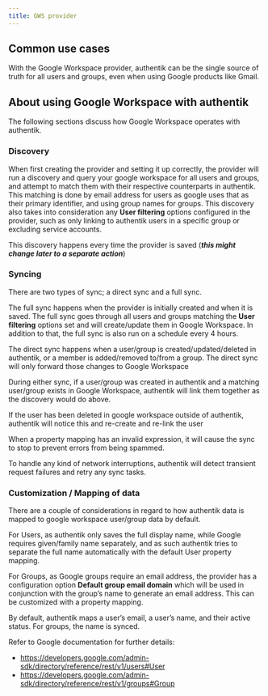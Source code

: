```yaml
---
title: GWS provider
---
```




## Common use cases

With the Google Workspace provider, authentik can be the single source of truth for all users and groups, even when using Google products like Gmail.

## About using Google Workspace with authentik

The following sections discuss how Google Workspace operates with authentik.

### Discovery

When first creating the provider and setting it up correctly, the provider will run a discovery and query your google workspace for all users and groups, and attempt to match them with their respective counterparts in authentik. This matching is done by email address for users as google uses that as their primary identifier, and using group names for groups. This discovery also takes into consideration any **User filtering** options configured in the provider, such as only linking to authentik users in a specific group or excluding service accounts.

This discovery happens every time the provider is saved (***this might change later to a separate action***)

### Syncing

There are two types of sync; a direct sync and a full sync.

The full sync happens when the provider is initially created and when it is saved. The full sync goes through all users and groups matching the **User filtering** options set and will create/update them in Google Workspace. In addition to that, the full sync is also run on a schedule every 4 hours.

The direct sync happens when a user/group is created/updated/deleted in authentik, or a member is added/removed to/from a group. The direct sync will only forward those changes to Google Workspace

During either sync, if a user/group was created in authentik and a matching user/group exists in Google Workspace, authentik will link them together as the discovery would do above.

If the user has been deleted in google workspace outside of authentik, authentik will notice this and re-create and re-link the user

When a property mapping has an invalid expression, it will cause the sync to stop to prevent errors from being spammed.

To handle any kind of network interruptions, authentik will detect transient request failures and retry any sync tasks.

### Customization / Mapping of data

There are a couple of considerations in regard to how authentik data is mapped to google workspace user/group data by default.

For Users, as authentik only saves the full display name, while Google requires given/family name separately, and as such authentik tries to separate the full name automatically with the default User property mapping.

For Groups, as Google groups require an email address, the provider has a configuration option **Default group email domain** which will be used in conjunction with the group’s name to generate an email address. This can be customized with a property mapping.

By default, authentik maps a user’s email, a user’s name, and their active status. For groups, the name is synced.

Refer to Google documentation for further details:
*   https://developers.google.com/admin-sdk/directory/reference/rest/v1/users#User
*   https://developers.google.com/admin-sdk/directory/reference/rest/v1/groups#Group
